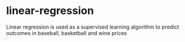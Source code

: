 # linear-regression
Linear regression is used as a supervised learning algorithm to predict outcomes in baseball, basketball and wine prices
